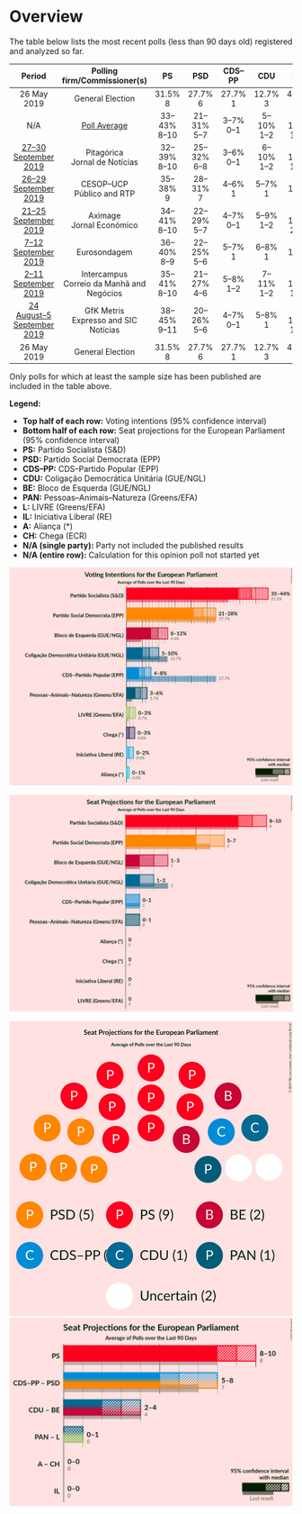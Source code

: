 # Overview

The table below lists the most recent polls (less than 90 days old) registered and analyzed so far.

| Period     | Polling firm/Commissioner(s) | PS | PSD | CDS–PP | CDU | BE | PAN | L | IL | A | CH |
|:----------:|:----------------------------:|:--:|:--:|:--:|:--:|:--:|:--:|:--:|:--:|:--:|:--:|
| 26 May 2019 | General Election | 31.5% <br> 8 | 27.7% <br> 6 | 27.7% <br> 1 | 12.7% <br> 3 | 4.6% <br> 1 | 1.7% <br> 0 | 0.7% <br> 0 | 0.0% <br> 0 | 0.0% <br> 0 | 0.0% <br> 0 |
| N/A | [Poll Average](average.html) | 33–43% <br> 8–10 | 21–31% <br> 5–7 | 3–7% <br> 0–1 | 5–10% <br> 1–2 | 8–13% <br> 1–3 | 2–6% <br> 0–1 | 0–3% <br> 0 | 0–2% <br> 0 | 0–2% <br> 0 | 0–2% <br> 0 |
| [27–30 September 2019](2019-09-30-Pitagórica.html) | Pitagórica <br> Jornal de Notícias | 32–39% <br> 8–10 | 25–32% <br> 6–8 | 3–6% <br> 0–1 | 6–10% <br> 1–2 | 7–12% <br> 1–3 | 2–4% <br> 0–1 | 1–3% <br> 0 | 1–2% <br> 0 | 1–2% <br> 0 | 1–3% <br> 0 |
| [26–29 September 2019](2019-09-29-CESOP–UCP.html) | CESOP–UCP <br> Público and RTP | 35–38% <br> 9 | 28–31% <br> 7 | 4–6% <br> 1 | 5–7% <br> 1 | 9–11% <br> 2 | 2–4% <br> 0 | 1% <br> 0 | 1% <br> 0 | 1% <br> 0 | 1% <br> 0 |
| [21–25 September 2019](2019-09-25-Aximage.html) | Aximage <br> Jornal Económico | 34–41% <br> 8–10 | 22–29% <br> 5–7 | 4–7% <br> 0–1 | 5–9% <br> 1–2 | 9–14% <br> 2–3 | 2–6% <br> 0–1 | 1–3% <br> 0 | 1–2% <br> 0 | N/A <br> N/A | 1–3% <br> 0 |
| [7–12 September 2019](2019-09-12-Eurosondagem.html) | Eurosondagem | 36–40% <br> 8–9 | 22–25% <br> 5–6 | 5–7% <br> 1 | 6–8% <br> 1 | 8–11% <br> 2 | 4–5% <br> 0–1 | N/A <br> N/A | N/A <br> N/A | N/A <br> N/A | N/A <br> N/A |
| [2–11 September 2019](2019-09-11-Intercampus.html) | Intercampus <br> Correio da Manhã and Negócios | 35–41% <br> 8–10 | 21–27% <br> 4–6 | 5–8% <br> 1–2 | 7–11% <br> 1–2 | 8–12% <br> 1–2 | 4–7% <br> 0–1 | N/A <br> N/A | N/A <br> N/A | N/A <br> N/A | N/A <br> N/A |
| [24 August–5 September 2019](2019-09-05-GfKMetris.html) | GfK Metris <br> Expresso and SIC Notícias | 38–45% <br> 9–11 | 20–26% <br> 5–6 | 4–7% <br> 0–1 | 5–8% <br> 1 | 7–11% <br> 1–2 | 3–6% <br> 0–1 | 0–1% <br> 0 | 0–1% <br> 0 | 0–1% <br> 0 | 0–1% <br> 0 |
| 26 May 2019 | General Election | 31.5% <br> 8 | 27.7% <br> 6 | 27.7% <br> 1 | 12.7% <br> 3 | 4.6% <br> 1 | 1.7% <br> 0 | 0.7% <br> 0 | 0.0% <br> 0 | 0.0% <br> 0 | 0.0% <br> 0 |

Only polls for which at least the sample size has been published are included in the table above.

**Legend:**
+ **Top half of each row:** Voting intentions (95% confidence interval)
+ **Bottom half of each row:** Seat projections for the European Parliament (95% confidence interval)
+ **PS:** Partido Socialista (S&D)
+ **PSD:** Partido Social Democrata (EPP)
+ **CDS–PP:** CDS–Partido Popular (EPP)
+ **CDU:** Coligação Democrática Unitária (GUE/NGL)
+ **BE:** Bloco de Esquerda (GUE/NGL)
+ **PAN:** Pessoas–Animais–Natureza (Greens/EFA)
+ **L:** LIVRE (Greens/EFA)
+ **IL:** Iniciativa Liberal (RE)
+ **A:** Aliança (*)
+ **CH:** Chega (ECR)
+ **N/A (single party):** Party not included the published results
+ **N/A (entire row):** Calculation for this opinion poll not started yet


![Graph with voting intentions not yet produced](average.png "Voting Intentions")

![Graph with seats not yet produced](average-seats.png "Seats")

![Graph with seating plan not yet produced](average-seating-plan.png "Seating Plan")
![Graph with coalitions seats not yet produced](average-coalitions-seats.png "Coalitions Seats")
